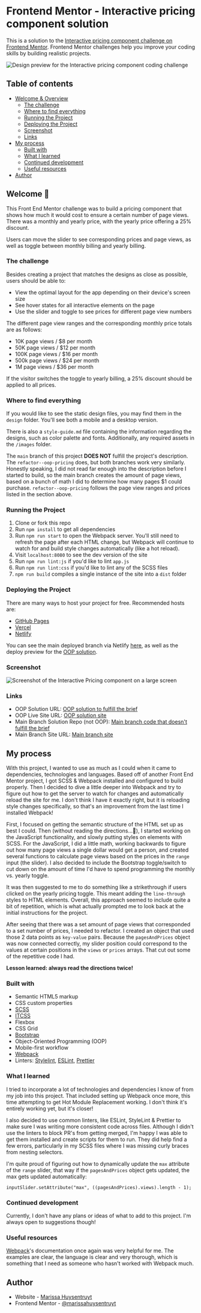# Frontend Mentor - Interactive pricing component solution

This is a solution to the [Interactive pricing component challenge on Frontend Mentor](https://www.frontendmentor.io/challenges/interactive-pricing-component-t0m8PIyY8). Frontend Mentor challenges help you improve your coding skills by building realistic projects. 

![Design preview for the Interactive pricing component coding challenge](./design/desktop-preview.jpg)

## Table of contents

- [Welcome & Overview](#welcome-👋)
  - [The challenge](#the-challenge)
  - [Where to find everything](#where-to-find-everything)
  - [Running the Project](#running-the-project)
  - [Deploying the Project](#deploying-the-project)
  - [Screenshot](#screenshot)
  - [Links](#links)
- [My process](#my-process)
  - [Built with](#built-with)
  - [What I learned](#what-i-learned)
  - [Continued development](#continued-development)
  - [Useful resources](#useful-resources)
- [Author](#author)

## Welcome 👋

This Front End Mentor challenge was to build a pricing component that shows how much it would cost to ensure a certain number of page views. There was a monthly and yearly price, with the yearly price offering a 25% discount. 

Users can move the slider to see corresponding prices and page views, as well as toggle between monthly billing and yearly billing. 

### The challenge

Besides creating a project that matches the designs as close as possible, users should be able to:

- View the optimal layout for the app depending on their device's screen size
- See hover states for all interactive elements on the page
- Use the slider and toggle to see prices for different page view numbers

The different page view ranges and the corresponding monthly price totals are as follows:

- 10K page views / $8 per month
- 50K page views / $12 per month
- 100K page views / $16 per month
- 500k page views / $24 per month
- 1M page views / $36 per month

If the visitor switches the toggle to yearly billing, a 25% discount should be applied to all prices.

### Where to find everything

If you would like to see the static design files, you may find them in the `design` folder. You'll see both a mobile and a desktop version.

There is also a `style-guide.md` file containing the information regarding the designs, such as color palette and fonts. Additionally, any required assets in the `/images` folder.

The `main` branch of this project **DOES NOT** fulfill the project's description. The `refactor--oop-pricing` does, but both branches work very similarly. Honestly speaking, I did not read far enough into the description before I started to build, so the main branch creates the amount of page views, based on a bunch of math I did to determine how many pages $1 could purchase. `refactor--oop-pricing` follows the page view ranges and prices listed in the section above.

### Running the Project
1. Clone or fork this repo
2. Run `npm install` to get all dependencies
3. Run `npm run start` to open the Webpack server. You'll still need to refresh the page after each HTML change, but Webpack will continue to watch for and build style changes automatically (like a hot reload).
4. Visit `localhost:8080` to see the dev version of the site
5. Run `npm run lint:js` if you'd like to lint `app.js` 
6. Run `npm run lint:css` if you'd like to lint any of the SCSS files
7. `npm run build` compiles a single instance of the site into a `dist` folder

### Deploying the Project

There are many ways to host your project for free. Recommended hosts are:

- [GitHub Pages](https://pages.github.com/)
- [Vercel](https://vercel.com/)
- [Netlify](https://www.netlify.com/)

You can see the main deployed branch via Netlify [here](https://main--verdant-kringle-c7203c.netlify.app/), as well as the deploy preview for the [OOP solution](https://deploy-preview-4--verdant-kringle-c7203c.netlify.app/).

### Screenshot

![Screenshot of the Interactive Pricing component on a large screen](./src/images/pricing.png)

### Links

- OOP Solution URL: [OOP solution to fulfill the brief](https://www.frontendmentor.io/solutions/oop-scss-webpack-linting-01COli6hav)
- OOP Live Site URL: [OOP solution site](https://deploy-preview-4--verdant-kringle-c7203c.netlify.app/)
- Main Branch Solution Repo (not OOP): [Main branch code that doesn't fulfill the brief](https://github.com/marissahuysentruyt/interactive-pricing-component/tree/main)
- Main Branch Site URL: [Main branch site](https://main--verdant-kringle-c7203c.netlify.app/)

## My process

With this project, I wanted to use as much as I could when it came to dependencies, technologies and languages. Based off of another Front End Mentor project, I got SCSS & Webpack installed and configured to build properly. Then I decided to dive a little deeper into Webpack and try to figure out how to get the server to watch for changes and automatically reload the site for me. I don't think I have it exactly right, but it is reloading style changes specifically, so that's an improvement from the last time I installed Webpack! 

First, I focused on getting the semantic structure of the HTML set up as best I could. Then (without reading the directions...😬), I started working on the JavaScript functionality, and slowly putting styles on elements with SCSS. For the JavaScript, I did a little math, working backwards to figure out how many page views a single dollar would get a person, and created several functions to calculate page views based on the prices in the `range` input (the slider). I also decided to include the Bootstrap toggle/switch to cut down on the amount of time I'd have to spend programming the monthly vs. yearly toggle. 

It was then suggested to me to do something like a strikethrough if users clicked on the yearly pricing toggle. This meant adding the `line-through` styles to HTML elements. Overall, this approach seemed to include quite a bit of repetition, which is what actually prompted me to look back at the initial instructions for the project.

After seeing that there was a set amount of page views that corresponded to a set number of prices, I needed to refactor. I created an object that used those 2 data points as `key-value` pairs. Because the `pagesAndPrices` object was now connected correctly, my slider position could correspond to the values at certain positions in the `views` or `prices` arrays. That cut out some of the repetitive code I had. 

**Lesson learned: always read the directions twice!**

### Built with

- Semantic HTML5 markup
- CSS custom properties
- [SCSS](https://sass-lang.com/documentation/)
- [ITCSS](https://www.xfive.co/blog/itcss-scalable-maintainable-css-architecture/#:~:text=in%20some%20blanks.-,What%20is%20ITCSS%3F,namespace%2C%20cascade%20and%20selectors%20specificity)
- Flexbox
- CSS Grid
- [Bootstrap](https://getbootstrap.com/docs/5.3/forms/checks-radios/#switches)
- Object-Oriented Programming (OOP)
- Mobile-first workflow
- [Webpack](https://webpack.js.org/concepts/)
- Linters: [Stylelint](https://stylelint.io/), [ESLint](https://eslint.org/docs/latest/), [Prettier](https://github.com/prettier/eslint-plugin-prettier)

### What I learned

I tried to incorporate a lot of technologies and dependencies I know of from my job into this project. That included setting up Webpack once more, this time attempting to get Hot Module Replacement working. I don't think it's entirely working yet, but it's closer! 

I also decided to use common linters, like ESLint, StyleLint & Prettier to make sure I was writing more consistent code across files. Although I didn't use the linters to block PR's from getting merged, I'm happy I was able to get them installed and create scripts for them to run. They did help find a few errors, particularly in my SCSS files where I was missing curly braces from nesting selectors. 

I'm quite proud of figuring out how to dynamically update the `max` attribute of the `range` slider, that way if the `pagesAndPrices` object gets updated, the max gets updated automatically: 
````
inputSlider.setAttribute("max", ((pagesAndPrices).views).length - 1);
````

### Continued development

Currently, I don't have any plans or ideas of what to add to this project. I'm always open to suggestions though!

### Useful resources

[Webpack](https://webpack.js.org/concepts/)'s documentation once again was very helpful for me. The examples are clear, the language is clear and very thorough, which is something that I need as someone who hasn't worked with Webpack much. 

## Author

- Website - [Marissa Huysentruyt](https://www.marissahuysentruyt.com)
- Frontend Mentor - [@marissahuysentruyt](https://www.frontendmentor.io/profile/marissahuysentruyt)

